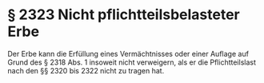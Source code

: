 # § 2323 Nicht pflichtteilsbelasteter Erbe
Der Erbe kann die Erfüllung eines Vermächtnisses oder einer Auflage auf Grund des § 2318 Abs. 1 insoweit nicht verweigern, als er die Pflichtteilslast nach den §§ 2320 bis 2322 nicht zu tragen hat.